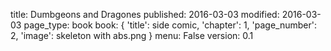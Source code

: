 title: Dumbgeons and Dragones
published: 2016-03-03
modified: 2016-03-03
page_type: book
book: { 'title': side comic, 'chapter': 1, 'page_number': 2, 'image': skeleton with abs.png }
menu: False
version: 0.1
